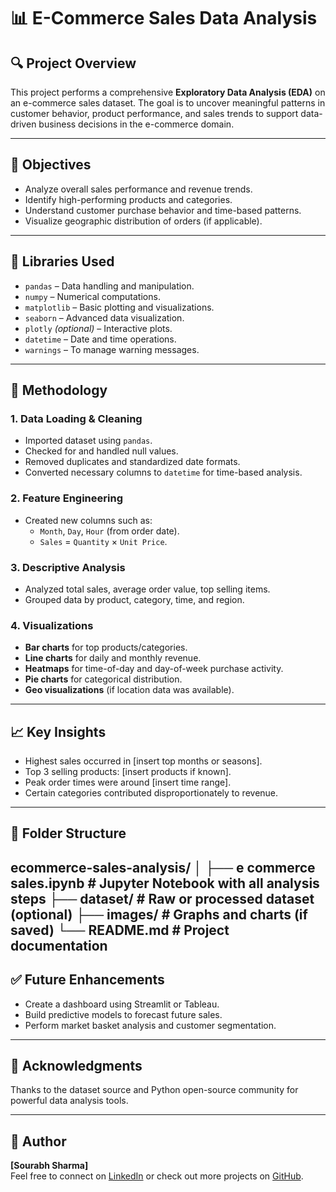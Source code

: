 # 📊 E-Commerce Sales Data Analysis

## 🔍 Project Overview
This project performs a comprehensive **Exploratory Data Analysis (EDA)** on an e-commerce sales dataset. The goal is to uncover meaningful patterns in customer behavior, product performance, and sales trends to support data-driven business decisions in the e-commerce domain.

---

## 🎯 Objectives
- Analyze overall sales performance and revenue trends.
- Identify high-performing products and categories.
- Understand customer purchase behavior and time-based patterns.
- Visualize geographic distribution of orders (if applicable).

---

## 🧰 Libraries Used
- `pandas` – Data handling and manipulation.
- `numpy` – Numerical computations.
- `matplotlib` – Basic plotting and visualizations.
- `seaborn` – Advanced data visualization.
- `plotly` *(optional)* – Interactive plots.
- `datetime` – Date and time operations.
- `warnings` – To manage warning messages.

---

## 🧪 Methodology

### 1. Data Loading & Cleaning
- Imported dataset using `pandas`.
- Checked for and handled null values.
- Removed duplicates and standardized date formats.
- Converted necessary columns to `datetime` for time-based analysis.

### 2. Feature Engineering
- Created new columns such as:
  - `Month`, `Day`, `Hour` (from order date).
  - `Sales` = `Quantity` × `Unit Price`.

### 3. Descriptive Analysis
- Analyzed total sales, average order value, top selling items.
- Grouped data by product, category, time, and region.

### 4. Visualizations
- **Bar charts** for top products/categories.
- **Line charts** for daily and monthly revenue.
- **Heatmaps** for time-of-day and day-of-week purchase activity.
- **Pie charts** for categorical distribution.
- **Geo visualizations** (if location data was available).

---

## 📈 Key Insights
- Highest sales occurred in [insert top months or seasons].
- Top 3 selling products: [insert products if known].
- Peak order times were around [insert time range].
- Certain categories contributed disproportionately to revenue.

---

## 📂 Folder Structure
ecommerce-sales-analysis/
│
├── e commerce sales.ipynb # Jupyter Notebook with all analysis steps
├── dataset/ # Raw or processed dataset (optional)
├── images/ # Graphs and charts (if saved)
└── README.md # Project documentation
---

## ✅ Future Enhancements
- Create a dashboard using Streamlit or Tableau.
- Build predictive models to forecast future sales.
- Perform market basket analysis and customer segmentation.

---

## 🙌 Acknowledgments
Thanks to the dataset source and Python open-source community for powerful data analysis tools.

---

## 📌 Author
**[Sourabh Sharma]**  
Feel free to connect on [LinkedIn](https://www.linkedin.com/in/tgsaurabhs) or check out more projects on [GitHub](https://github.com/tgsaurabhs).

